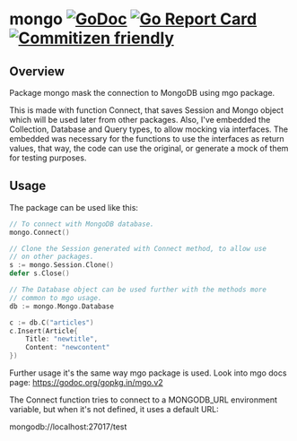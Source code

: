 # mongo [![GoDoc](https://godoc.org/github.com/ddspog/mongo?status.svg)](https://godoc.org/github.com/ddspog/mongo) [![Go Report Card](https://goreportcard.com/badge/github.com/ddspog/mongo)](https://goreportcard.com/report/github.com/ddspog/mongo) [![Commitizen friendly](https://img.shields.io/badge/commitizen-friendly-brightgreen.svg)](http://commitizen.github.io/cz-cli/)

## Overview

Package mongo mask the connection to MongoDB using mgo package.

This is made with function Connect, that saves Session and Mongo object
which will be used later from other packages. Also, I've embedded the
Collection, Database and Query types, to allow mocking via interfaces.
The embedded was necessary for the functions to use the interfaces as
return values, that way, the code can use the original, or generate
a mock of them for testing purposes.

## Usage

The package can be used like this:

```go
// To connect with MongoDB database.
mongo.Connect()

// Clone the Session generated with Connect method, to allow use
// on other packages.
s := mongo.Session.Clone()
defer s.Close()

// The Database object can be used further with the methods more
// common to mgo usage.
db := mongo.Mongo.Database

c := db.C("articles")
c.Insert(Article{
    Title: "newtitle",
    Content: "newcontent"
})
```

Further usage it's the same way mgo package is used. Look into mgo
docs page: <https://godoc.org/gopkg.in/mgo.v2>

The Connect function tries to connect to a MONGODB_URL environment
variable, but when it's not defined, it uses a default URL:

mongodb://localhost:27017/test
